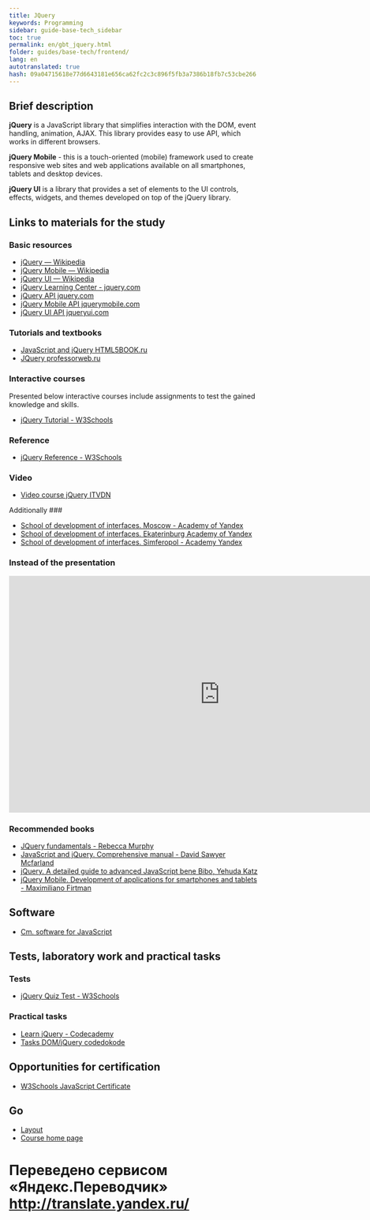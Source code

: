 ```yaml
--- 
title: JQuery 
keywords: Programming 
sidebar: guide-base-tech_sidebar 
toc: true 
permalink: en/gbt_jquery.html 
folder: guides/base-tech/frontend/ 
lang: en 
autotranslated: true 
hash: 09a04715618e77d6643181e656ca62fc2c3c896f5fb3a7386b18fb7c53cbe266 
--- 
```


## Brief description 

**jQuery** is a JavaScript library that simplifies interaction with the DOM, event handling, animation, AJAX. This library provides easy to use API, which works in different browsers. 

**jQuery Mobile** - this is a touch-oriented (mobile) framework used to create responsive web sites and web applications available on all smartphones, tablets and desktop devices. 

**jQuery UI** is a library that provides a set of elements to the UI controls, effects, widgets, and themes developed on top of the jQuery library. 

## Links to materials for the study 

### Basic resources 

* [jQuery — Wikipedia](https://ru.wikipedia.org/wiki/JQuery) 
* [jQuery Mobile — Wikipedia](https://ru.wikipedia.org/wiki/JQuery_Mobile) 
* [jQuery UI — Wikipedia](https://ru.wikipedia.org/wiki/JQuery_UI) 
* [jQuery Learning Center - jquery.com](http://learn.jquery.com/) 
* [jQuery API jquery.com](http://api.jquery.com/) 
* [jQuery Mobile API jquerymobile.com](http://api.jquerymobile.com/) 
* [jQuery UI API jqueryui.com](http://api.jqueryui.com/) 

### Tutorials and textbooks 
* [JavaScript and jQuery HTML5BOOK.ru](https://html5book.ru/javascript-jquery/) 
* [JQuery professorweb.ru](https://professorweb.ru/my/javascript/jquery/level1/jquery_index.php) 

### Interactive courses 

Presented below interactive courses include assignments to test the gained knowledge and skills. 

* [jQuery Tutorial - W3Schools](http://www.w3schools.com/jquery/) 

### Reference 
* [jQuery Reference - W3Schools](http://www.w3schools.com/jsref/) 

### Video 
* [Video course jQuery ITVDN](https://www.youtube.com/playlist?list=PLvItDmb0sZw964PmBjUcB75x17RK7M5ZA) 

Additionally ### 
* [School of development of interfaces. Moscow - Academy of Yandex](https://academy.yandex.ru/events/frontend/shri_msk-2013/) 
* [School of development of interfaces. Ekaterinburg Academy of Yandex](https://academy.yandex.ru/events/frontend/shri_ekb-2013/) 
* [School of development of interfaces. Simferopol - Academy Yandex](https://academy.yandex.ru/events/frontend/shri_simf-2013/) 

### Instead of the presentation 


<div class="thumb-wrap"> 
<iframe width="854" height="480" src="https://www.youtube.com/embed/KmTK8kub_gw" frameborder="0" allowfullscreen></iframe> 
</div> 


### Recommended books 

* [JQuery fundamentals - Rebecca Murphy](https://webref.ru/dev/jqfundamentals) 
* [JavaScript and jQuery. Comprehensive manual - David Sawyer Mcfarland](http://www.ozon.ru/context/detail/id/33835343/) 
* [jQuery. A detailed guide to advanced JavaScript bene Bibo, Yehuda Katz](http://www.ozon.ru/context/detail/id/6277333/) 
* [jQuery Mobile. Development of applications for smartphones and tablets - Maximiliano Firtman](http://www.ozon.ru/context/detail/id/20468239/) 

## Software 

* [Cm. software for JavaScript](http://flexberry.github.io/ru/gbt_javascript.html#section-10) 

## Tests, laboratory work and practical tasks 

### Tests 
* [jQuery Quiz Test - W3Schools](http://www.w3schools.com/jquery/jquery_quiz.asp) 

### Practical tasks 
* [Learn jQuery - Codecademy](https://www.codecademy.com/learn/jquery) 
* [Tasks DOM/jQuery codedokode](https://gist.github.com/codedokode/ce30e7a036f18f416ae0#dom--jquery) 

## Opportunities for certification 

* [W3Schools JavaScript Certificate](http://www.w3schools.com/cert/cert_jquery.asp) 

## Go 

* [Layout](gbt_layout.html) 
* [Course home page](gbt_landing-page.html) 



 # Переведено сервисом «Яндекс.Переводчик» http://translate.yandex.ru/